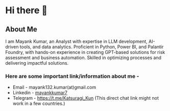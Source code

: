 # Hi there 👋

## About Me
I am Mayank Kumar, an Analyst with expertise in LLM development, AI-driven tools, and data analytics. Proficient in Python, Power BI, and Palantir Foundry, with hands-on experience in creating GPT-based solutions for risk assessment and business automation. Skilled in optimizing processes and delivering impactful solutions.

### Here are some important link/information about me -

* Email - mayank132.kumar(at)gmail.com
* Linkedin - [mayankkumar7](https://www.linkedin.com/in/mayankkumar7/)
* Telegram - https://t.me/Katsuragi_Kun (This direct chat link might not work in a few countries.)


